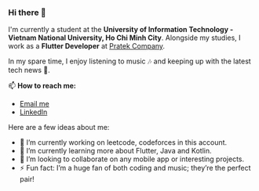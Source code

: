 ### Hi there 👋

I'm currently a student at the **University of Information Technology - Vietnam National University, Ho Chi Minh City**. Alongside my studies, I work as a **Flutter Developer** at [Pratek Company](https://pratek.vn/).

In my spare time, I enjoy listening to music 🎶 and keeping up with the latest tech news 📱.

📫 **How to reach me:**
- [Email me](mailto:github.expenses874@simplelogin.com)
- [LinkedIn](https://www.linkedin.com/in/thiennh23/)

Here are a few ideas about me:
- 🔭 I’m currently working on leetcode, codeforces in this account.
- 🌱 I’m currently learning more about Flutter, Java and Kotlin.
- 👯 I’m looking to collaborate on any mobile app or interesting projects.
- ⚡ Fun fact: I’m a huge fan of both coding and music; they’re the perfect pair!
